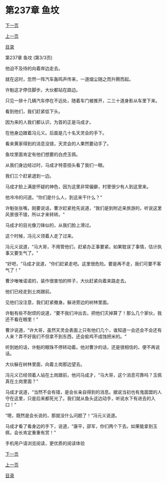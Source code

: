 <h1>第237章    鱼坟</h1>
            <div><p><a href="./711_%E7%AC%AC238%E7%AB%A0_%E8%A7%A6%E6%89%8B.md">下一页</a></p><p><a href="./709_%E7%AC%AC237%E7%AB%A0_%E9%B1%BC%E5%9D%9F.md">上一页</a></p><p><a href="../">目录</a></p></div>
            <div><p>第237章    鱼坟 (第3/3页)</p><p>他迫不及待的向着岸边走去。</p><p>就在这时，忽然一阵汽车轰鸣声传来，一道烟尘随之而升腾而起。</p><p>许魁这才停住脚步。大伙都站在路边。</p><p>只见一排十几辆汽车停在不远处，随着车门被推开，二三十道身影从车里下来。</p><p>看到他们，我们赶紧低下头。</p><p>因为来的人我们都认识，为首的正是马成才。</p><p>在他身边跟着冯元义。后面是几十名天灵会的手下。</p><p>看来黄家得到的消息没错，天灵会的人果然要动手了。</p><p>鱼坟里面肯定有他们想要的白虎玉佩。</p><p>从我们身边经过时，马成才特意扭头看了我们一眼。</p><p>我们三个赶紧退到一边。</p><p>马成才脸上满是怀疑的神色，因为这里非常偏僻，村里很少有人到这里来。</p><p>他冷冷的问道。“你们是什么人，到这来干什么？“</p><p>许魁张张嘴，刚要说话，曹汐赶紧抢先说道，“我们是到附近来旅游的，听说这里风景很不错，所以才来转转。“</p><p>马成才的目光像刀锋似的，从我们脸上滑过。</p><p>这个时候，冯元义领着人走了过来。</p><p>冯元义说道，“马大哥，不用管他们，赶紧办正事要紧。如果耽误了事情，估计执事又要生气了。“</p><p>“好吧，“马成才说道，“你们赶紧走吧。这里很危险。要是再不走，我们可要不客气了！“</p><p>曹汐唯唯诺诺的，装作很害怕的样子，大伙赶紧向着来路走去。</p><p>他们已经走到土岗跟前。</p><p>见他们没注意，我们赶紧撤身。躲进旁边的树林里面。</p><p>许魁有些不耐烦的说道，“要不我们冲出去，把他们灭掉算了！那么几个家伙，我还不看在眼里！“</p><p>曹汐说道，“许大哥，虽然天灵会表面上只有他们几个，谁知道一会还会不会还有人来？弄不好我们不但拿不到东西，还会偷鸡不成蚀把米的。“</p><p>听到她的话，许魁的眼珠不停转动着。他对曹汐的话，还是很相信的，便不再说话。</p><p>大伙躲在树林里面，向着土岗那边望去。</p><p>冯元义已经领着人站在土岗跟前，他问马成才，“马大哥，这个消息可靠吗？玉佩真在土岗里面？“</p><p>马成才说道，“当然不会有错，是会长亲自得到的消息。据说当初也有鬼面盟的人守在这里，只是后来都死光了。我们就从鱼头这边动手，听说水下有进去的入口！“</p><p>“嗯，既然是会长说的，那就没什么问题了！“冯元义说道。</p><p>马成才看了看身边的手下，说道，“康平，邵军，你们两个下去。如果能拿到玉佩，会长肯定重重有赏！“</p><p>手机用户请浏览阅读，更优质的阅读体验</p></div>
            <div><p><a href="./711_%E7%AC%AC238%E7%AB%A0_%E8%A7%A6%E6%89%8B.md">下一页</a></p><p><a href="./709_%E7%AC%AC237%E7%AB%A0_%E9%B1%BC%E5%9D%9F.md">上一页</a></p><p><a href="../">目录</a></p></div>